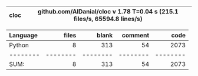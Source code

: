 cloc|github.com/AlDanial/cloc v 1.78  T=0.04 s (215.1 files/s, 65594.8 lines/s)
--- | ---

Language|files|blank|comment|code
:-------|-------:|-------:|-------:|-------:
Python|8|313|54|2073
--------|--------|--------|--------|--------
SUM:|8|313|54|2073
